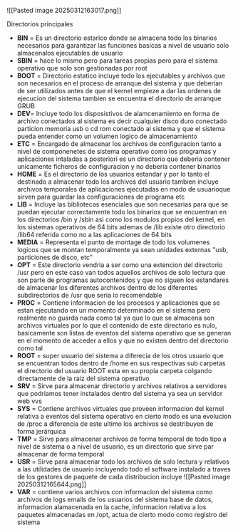 ![[Pasted image 20250312163017.png]]

Directorios principales
- **BIN** = Es un directorio estarico donde se almacena todo los binarios necesarios para garantizar las funciones basicas a nivel de usuario  solo almacenalos ejecutables de usuario
- **SBIN** = hace lo mismo pero para tareas propias pero para el sistema operativo que solo son gestionadas por root
- **BOOT** = Directorio estatico incluye todo los ejecutables y archivos que son necesarios en el proceso de arranque del sistema y que deberian de ser utilizados antes de que el kernel empieze a dar las ordenes de ejecucion del sistema tambien se encuentra el directorio de arranque GRUB
- **DEV**=  Incluye todo los disposistivos de alamcenamiento en forma de archivo conectados al sistema es decir cualquier disco duro conectado particion memoria usb  o cd rom conectado al sistema y que el sistema pueda entender como un volumen logico de almacenamiento
- **ETC** = Encargado de almacenar los archivos de configuracion tanto a nivel de componenetes de sistema operativo como los programas y aplicaciones intaladas a posteriori es un directorio que deberia contener unicamente ficheros de configuracion y no deberia contener binarios
- **HOME** = Es el directorio de los usuarios estandar y por lo tanto el destinado a almacenar todo los archivos del usuario tambien incluye archivos temporales de aplicaciones ejecutadas en modo de usuarioque sirven para guardar las configuraciones de programa etc
- **LIB** = Incluye las bibliotecas esenciales que son necesarias para que se puedan ejecutar correctamente todo los binarios que se encuentran en los directorios /bin y /sbin asi como los modulos propios del kernel, en los sistemas operativos de 64 bits ademas de /lib existe otro directorio /lib64 referida como no a las aplicaciones  de 64 bits
- **MEDIA** =  Representa el punto de montage de todo los volumenes logicos que se montan temporalmente ya sean unidades externas "usb, particiones de disco, etc" 
- **OPT** = Este directorio vendria a ser como una extencion del directorio /usr pero en este caso van todos aquellos archivos de solo lectura  que son parte de programas autocontenidos y que no siguen los estandares de almacenar los diferentes archivos dentro de los diferentes subdirectorios de /usr que seria lo recomendable
- **PROC** = Contiene informacion de los procesos y aplicaciones que se estan ejecutando en un momento determinado en el sistema pero realmente no guarda nada como tal  ya que lo que se almacena  son archivos virtuales por lo que el contenido de este directorio es nulo, basicamente son listas de eventos del sistema operativo que se generan en el momento de acceder a ellos y que no existen dentro del directorio como tal
- **ROOT** = super usuario del sistema a diferecia de los otros usuario que se encuentran todos dentro de /home en sus respectivas sub carpetas el directorio del usuario ROOT esta en su propia carpeta colgando directamente de la raiz del sistema operativo
- **SRV** = Sirve para almacenar directorio y archivos relativos a servidores que podriamos tener instalados dentro del sistema ya sea un servidor web vvs
- **SYS** = Contiene archivos virtuales que proveen  informacion del  kernel relativa a eventos del sistema operativo en cierto modo es una evolucion de /proc  a diferencia de este ultimo los archivos se destribuyen de forma jerárquica 
- **TMP** = Sirve para almacenar archivos de forma temporal de todo tipo  a nivel de sistema o a nivel de usuario, es un directorio que sirve par almacenar de forma temporal 
- **USR** = Sirve para almacenar todo los archivos de solo lectura y relativos a las utilidades  de usuario incluyendo todo el software instalado a traves de los gestores de paquete  de cada distribucion 
incluye ![[Pasted image 20250312165644.png]]
- **VAR** =  contiene varios archivos con informacion del sistema  como archivos de logs emails de los usuarios del sistema base de datos, informacion alamacenada  en la cache, informacion relativa a los paquetes almacenadas en /opt, actua de cierto modo como registro del sistema
